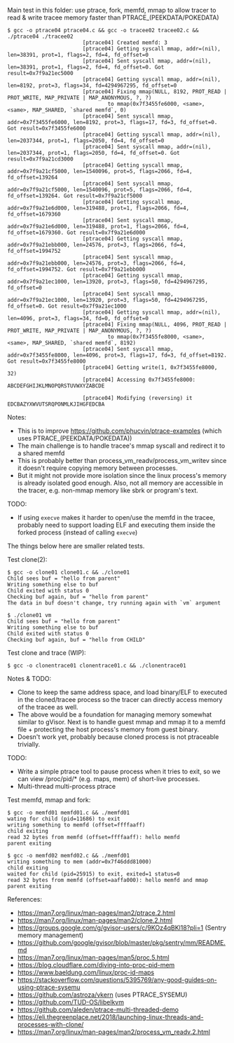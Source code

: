 Main test in this folder: use ptrace, fork, memfd, mmap to allow tracer to read & write tracee memory faster than PTRACE_(PEEKDATA/POKEDATA)
```
$ gcc -o ptrace04 ptrace04.c && gcc -o tracee02 tracee02.c && ./ptrace04 ./tracee02
                        [ptrace04] Created memfd: 3
                        [ptrace04] Getting syscall mmap, addr=(nil), len=38391, prot=1, flags=2, fd=4, fd_offset=0
                        [ptrace04] Sent syscall mmap, addr=(nil), len=38391, prot=1, flags=2, fd=4, fd_offset=0. Got result=0x7f9a21ec5000
                        [ptrace04] Getting syscall mmap, addr=(nil), len=8192, prot=3, flags=34, fd=4294967295, fd_offset=0
                        [ptrace04] Fixing mmap(NULL, 8192, PROT_READ | PROT_WRITE, MAP_PRIVATE | MAP_ANONYMOUS, ?, ?)
                                to mmap(0x7f3455fe6000, <same>, <same>, MAP_SHARED, `shared memfd`, 0)
                        [ptrace04] Sent syscall mmap, addr=0x7f3455fe6000, len=8192, prot=3, flags=17, fd=3, fd_offset=0. Got result=0x7f3455fe6000
                        [ptrace04] Getting syscall mmap, addr=(nil), len=2037344, prot=1, flags=2050, fd=4, fd_offset=0
                        [ptrace04] Sent syscall mmap, addr=(nil), len=2037344, prot=1, flags=2050, fd=4, fd_offset=0. Got result=0x7f9a21cd3000
                        [ptrace04] Getting syscall mmap, addr=0x7f9a21cf5000, len=1540096, prot=5, flags=2066, fd=4, fd_offset=139264
                        [ptrace04] Sent syscall mmap, addr=0x7f9a21cf5000, len=1540096, prot=5, flags=2066, fd=4, fd_offset=139264. Got result=0x7f9a21cf5000
                        [ptrace04] Getting syscall mmap, addr=0x7f9a21e6d000, len=319488, prot=1, flags=2066, fd=4, fd_offset=1679360
                        [ptrace04] Sent syscall mmap, addr=0x7f9a21e6d000, len=319488, prot=1, flags=2066, fd=4, fd_offset=1679360. Got result=0x7f9a21e6d000
                        [ptrace04] Getting syscall mmap, addr=0x7f9a21ebb000, len=24576, prot=3, flags=2066, fd=4, fd_offset=1994752
                        [ptrace04] Sent syscall mmap, addr=0x7f9a21ebb000, len=24576, prot=3, flags=2066, fd=4, fd_offset=1994752. Got result=0x7f9a21ebb000
                        [ptrace04] Getting syscall mmap, addr=0x7f9a21ec1000, len=13920, prot=3, flags=50, fd=4294967295, fd_offset=0
                        [ptrace04] Sent syscall mmap, addr=0x7f9a21ec1000, len=13920, prot=3, flags=50, fd=4294967295, fd_offset=0. Got result=0x7f9a21ec1000
                        [ptrace04] Getting syscall mmap, addr=(nil), len=4096, prot=3, flags=34, fd=0, fd_offset=0
                        [ptrace04] Fixing mmap(NULL, 4096, PROT_READ | PROT_WRITE, MAP_PRIVATE | MAP_ANONYMOUS, ?, ?)
                                to mmap(0x7f3455fe8000, <same>, <same>, MAP_SHARED, `shared memfd`, 8192)
                        [ptrace04] Sent syscall mmap, addr=0x7f3455fe8000, len=4096, prot=3, flags=17, fd=3, fd_offset=8192. Got result=0x7f3455fe8000
                        [ptrace04] Getting write(1, 0x7f3455fe8000, 32)
                        [ptrace04] Accessing 0x7f3455fe8000: ABCDEFGHIJKLMNOPQRSTUVWXYZABCDE

                        [ptrace04] Modifying (reversing) it
EDCBAZYXWVUTSRQPONMLKJIHGFEDCBA
```
Notes:
- This is to improve https://github.com/phucvin/ptrace-examples (which uses PTRACE_(PEEKDATA/POKEDATA))
- The main challenge is to handle tracee's mmap syscall and redirect it to a shared memfd
- This is probably better than process_vm_readv/process_vm_writev since it doesn't require copying memory between processes.
- But it might not provide more isolation since the linux process's memory is already isolated good enough. Also, not all memory are accessible in the tracer, e.g. non-mmap memory like sbrk or program's text.

TODO:
- If using `execve` makes it harder to open/use the memfd in the tracee, probably need to support loading ELF and executing them inside the forked process (instead of calling `execve`)


The things below here are smaller related tests.


Test clone(2):
```
$ gcc -o clone01 clone01.c && ./clone01
Child sees buf = "hello from parent"
Writing something else to buf
Child exited with status 0
Checking buf again, buf = "hello from parent"
The data in buf doesn't change, try running again with `vm` argument

$ ./clone01 vm
Child sees buf = "hello from parent"
Writing something else to buf
Child exited with status 0
Checking buf again, buf = "hello from CHILD"
```

Test clone and trace (WIP):
```
$ gcc -o clonentrace01 clonentrace01.c && ./clonentrace01
```
Notes & TODO:
- Clone to keep the same address space, and load binary/ELF to executed in the cloned/tracee process so the tracer can directly access memory of the tracee as well.
- The above would be a foundation for managing memory somewhat similar to gVisor. Next is to handle guest mmap and mmap it to a memfd file + protecting the host process's memory from guest binary.
- Doesn't work yet, probably because cloned process is not ptraceable trivially.

TODO:
- Write a simple ptrace tool to pause process when it tries to exit, so we can view /proc/pid/* (e.g. maps, mem) of short-live processes.
- Multi-thread multi-process ptrace

Test memfd, mmap and fork:
```
$ gcc -o memfd01 memfd01.c && ./memfd01
wating for child (pid=11686) to exit
writing something to memfd (offset=ffffaaff)
child exiting
read 32 bytes from memfd (offset=ffffaaff): hello memfd
parent exiting

$ gcc -o memfd02 memfd02.c && ./memfd01
writing something to mem (addr=0x7f46ddd81000)
child exiting
waited for child (pid=25915) to exit, exited=1 status=0
read 32 bytes from memfd (offset=aaffa000): hello memfd and mmap
parent exiting
```

References:
- https://man7.org/linux/man-pages/man2/ptrace.2.html
- https://man7.org/linux/man-pages/man2/clone.2.html
- https://groups.google.com/g/gvisor-users/c/9KOz4qBKl18?pli=1 (Sentry memory management)
- https://github.com/google/gvisor/blob/master/pkg/sentry/mm/README.md
- https://man7.org/linux/man-pages/man5/proc.5.html
- https://blog.cloudflare.com/diving-into-proc-pid-mem
- https://www.baeldung.com/linux/proc-id-maps
- https://stackoverflow.com/questions/5395769/any-good-guides-on-using-ptrace-sysemu
- https://github.com/astroza/vkern (uses PTRACE_SYSEMU)
- https://github.com/TUD-OS/libelkvm
- https://github.com/aleden/ptrace-multi-threaded-demo
- https://eli.thegreenplace.net/2018/launching-linux-threads-and-processes-with-clone/
- https://man7.org/linux/man-pages/man2/process_vm_readv.2.html
